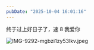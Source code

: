 ```yaml
---
pubDate: "2025-10-04 16:01:16"
---
```


终于过上好日子了，速 8 我爱你

![IMG-9292-mgbzi1zy53lkv.jpeg](https://cdn.jsdelivr.net/gh/SUNSIR007/picx-images-hosting@master/images/2025/10/IMG-9292-mgbzi1zy53lkv.jpeg)
